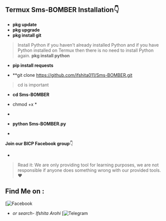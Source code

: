 ## Termux Sms-BOMBER Installation👇

+ **pkg update**
+ **pkg upgrade**
+ **pkg install git**
> Install Python if you haven't already installed
> Python and if you have Python installed on Termux
> then there is no need to install Python again.
   **pkg install python**

 + **pip install requests**

 + **git clone https://github.com/ifshita011/Sms-BOMBER.git

> cd is important

+ **cd Sms-BOMBER**

+ chmod +x *
+ 
+ **python Sms-BOMBER.py**

+ 

  **Join our BICP Facebook group**👇

+ <Bangladesh Islamic Cyber Protect>

> Read it: We are only providing tool for learning 
> purposes, we are not responsible if anyone does 
> something wrong with our provided tools.❤️

## Find Me on :

[![Facebook](https://www.facebook.com/share/18AgNihJ2Z/)
+ *or search- Ifshita Arohi*
[![Telegram](@Ifshita321)
